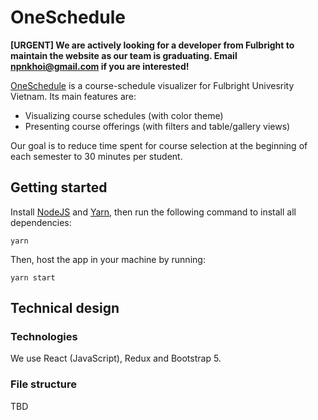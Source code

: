 # OneSchedule

**[URGENT] We are actively looking for a developer from Fulbright to maintain the website as our team is graduating. Email npnkhoi@gmail.com if you are interested!**

[OneSchedule](https://npnkhoi.github.io/oneschedule) is a course-schedule visualizer for Fulbright Univesrity Vietnam. Its main features are:
- Visualizing course schedules (with color theme)
- Presenting course offerings (with filters and table/gallery views)

Our goal is to reduce time spent for course selection at the beginning of each semester to 30 minutes per student.

## Getting started

Install [NodeJS](https://nodejs.org/en/) and [Yarn](https://classic.yarnpkg.com/en/docs/install), then run the following command to install all dependencies:
```
yarn
```
Then, host the app in your machine by running:
```
yarn start
```

## Technical design
### Technologies
We use React (JavaScript), Redux and Bootstrap 5.
### File structure
TBD 